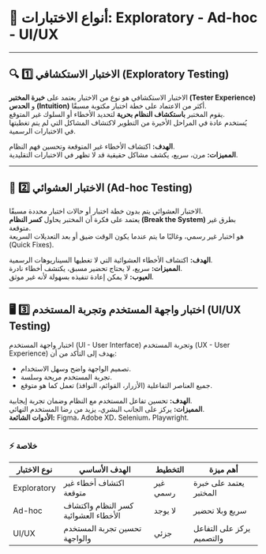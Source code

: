 # 🧪 أنواع الاختبارات: Exploratory - Ad-hoc - UI/UX

---

## 🔍 1️⃣ الاختبار الاستكشافي (Exploratory Testing)

الاختبار الاستكشافي هو نوع من الاختبار يعتمد على **خبرة المختبر (Tester Experience)** و **الحدس (Intuition)** أكثر من الاعتماد على خطة اختبار مكتوبة مسبقًا.  
يقوم المختبر **باستكشاف النظام بحرية** لتحديد الأخطاء أو السلوك غير المتوقع.  
يُستخدم عادة في المراحل الأخيرة من التطوير لاكتشاف المشاكل التي لم يتم تغطيتها في الاختبارات الرسمية.

**الهدف:** اكتشاف الأخطاء غير المتوقعة وتحسين فهم النظام.  
**المميزات:** مرن، سريع، يكشف مشاكل حقيقية قد لا تظهر في الاختبارات التقليدية.

---

## 🎲 2️⃣ الاختبار العشوائي (Ad-hoc Testing)

الاختبار العشوائي يتم بدون خطة اختبار أو حالات اختبار محددة مسبقًا.  
يعتمد على فكرة أن المختبر يحاول **كسر النظام (Break the System)** بطرق غير متوقعة.  
هو اختبار غير رسمي، وغالبًا ما يتم عندما يكون الوقت ضيق أو بعد التعديلات السريعة (Quick Fixes).

**الهدف:** اكتشاف الأخطاء العشوائية التي لا تغطيها السيناريوهات الرسمية.  
**المميزات:** سريع، لا يحتاج تحضير مسبق، يكتشف أخطاء نادرة.  
**العيوب:** لا يمكن إعادة تنفيذه بسهولة لأنه غير موثق.

---

## 🖥️ 3️⃣ اختبار واجهة المستخدم وتجربة المستخدم (UI/UX Testing)

اختبار واجهة المستخدم (UI - User Interface) وتجربة المستخدم (UX - User Experience) يهدف إلى التأكد من أن:
- تصميم الواجهة واضح وسهل الاستخدام.  
- تجربة المستخدم مريحة وسلسة.  
- جميع العناصر التفاعلية (الأزرار، القوائم، النوافذ) تعمل كما هو متوقع.

**الهدف:** تحسين تفاعل المستخدم مع النظام وضمان تجربة إيجابية.  
**المميزات:** يركز على الجانب البشري، يزيد من رضا المستخدم النهائي.  
**الأدوات الشائعة:** Figma، Adobe XD، Selenium، Playwright.

---

### ⚡ خلاصة

| نوع الاختبار | الهدف الأساسي | التخطيط | أهم ميزة |
|---------------|----------------|----------|-----------|
| Exploratory | اكتشاف أخطاء غير متوقعة | غير رسمي | يعتمد على خبرة المختبر |
| Ad-hoc | كسر النظام واكتشاف الأخطاء العشوائية | لا يوجد | سريع وبلا تحضير |
| UI/UX | تحسين تجربة المستخدم والواجهة | جزئي | يركز على التفاعل والتصميم |

